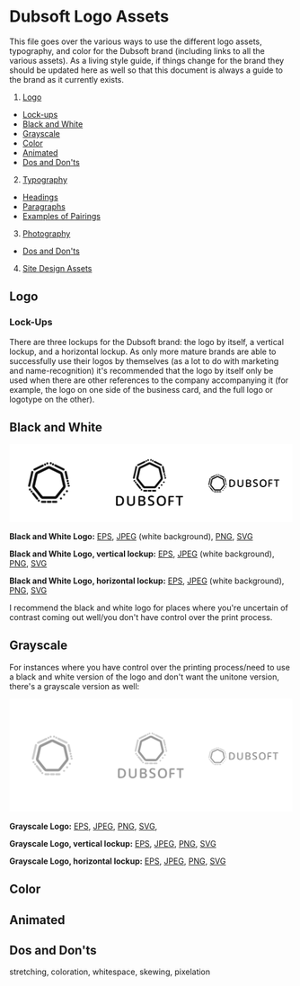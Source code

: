# Dubsoft Logo Assets
This file goes over the various ways to use the different logo assets, typography, and color for the Dubsoft brand (including links to all the various assets). As a living style guide, if things change for the brand they should be updated here as well so that this document is always a guide to the brand as it currently exists.

1. [Logo]()
  - [Lock-ups]()
  - [Black and White]()
  - [Grayscale]()
  - [Color]()
  - [Animated]()
  - [Dos and Don'ts]()

2. [Typography]()
  - [Headings]()
  - [Paragraphs]()
  - [Examples of Pairings]()

3. [Photography]()
  - [Dos and Don'ts]()

4. [Site Design Assets]()

## Logo
### Lock-Ups

There are three lockups for the Dubsoft brand: the logo by itself, a vertical lockup, and a horizontal lockup. As only more mature brands are able to successfully use their logos by themselves (as a lot to do with marketing and name-recognition) it's recommended that the logo by itself only be used when there are other references to the company accompanying it (for example, the logo on one side of the business card, and the full logo or logotype on the other).

## Black and White
![Dubsoft Logo Lockups](logo/black-and-white/lock-ups-b-w.jpg)

**Black and White Logo:** [EPS](logo/black-and-white/eps/logo-b-w.eps), [JPEG](logo/black-and-white/jpeg/logo-b-w.jpg) (white background), [PNG](logo/black-and-white/png/logo-b-w.png), [SVG](logo/black-and-white/png/logo-b-w.png)

**Black and White Logo, vertical lockup:** [EPS](logo/black-and-white/eps/logo-b-w-vertical.eps), [JPEG](logo/black-and-white/jpeg/logo-b-w-vertical.jpg) (white background), [PNG](logo/black-and-white/png/logo-b-w-vertical.png), [SVG](logo/black-and-white/svg/logo-b-w-vertical.svg)

**Black and White Logo, horizontal lockup:** [EPS](logo/black-and-white/eps/logo-b-w-horizontal.eps), [JPEG](logo/black-and-white/eps/logo-b-w-horizontal.jpg) (white background), [PNG](logo/black-and-white/png/logo-b-w-horizontal.png), [SVG](logo/black-and-white/svg/logo-b-w-horizontal.svg)

I recommend the black and white logo for places where you're uncertain of contrast coming out well/you don't have control over the print process.

## Grayscale
For instances where you have control over the printing process/need to use a black and white version of the logo and don't want the unitone version, there's a grayscale version as well:

![Grayscale Lockups](logo/grayscale/lock-ups-grayscale.jpg)

**Grayscale Logo:** [EPS](), [JPEG](), [PNG](), [SVG](),

**Grayscale Logo, vertical lockup:** [EPS](), [JPEG](), [PNG](), [SVG]()

**Grayscale Logo, horizontal lockup:** [EPS](), [JPEG](), [PNG](), [SVG]()

## Color

## Animated

## Dos and Don'ts
stretching, coloration, whitespace, skewing, pixelation